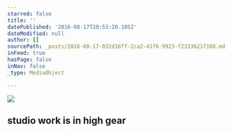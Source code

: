```yaml
---
starred: false
title: ''
datePublished: '2016-08-17T20:53:20.105Z'
dateModified: null
author: []
sourcePath: _posts/2016-08-17-032d16ff-2ca2-41f6-9923-f2333621f168.md
inFeed: true
hasPage: false
inNav: false
_type: MediaObject

---
```

![](https://the-grid-user-content.s3-us-west-2.amazonaws.com/829931c2-aa80-4745-b2e8-a16193f4979e.jpg)

## studio work is in high gear